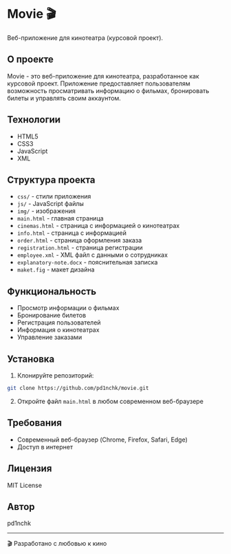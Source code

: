 # Movie 🎬

Веб-приложение для кинотеатра (курсовой проект).

## О проекте

Movie - это веб-приложение для кинотеатра, разработанное как курсовой проект. Приложение предоставляет пользователям возможность просматривать информацию о фильмах, бронировать билеты и управлять своим аккаунтом.

## Технологии

- HTML5
- CSS3
- JavaScript
- XML

## Структура проекта

- `css/` - стили приложения
- `js/` - JavaScript файлы
- `img/` - изображения
- `main.html` - главная страница
- `cinemas.html` - страница с информацией о кинотеатрах
- `info.html` - страница с информацией
- `order.html` - страница оформления заказа
- `registration.html` - страница регистрации
- `employee.xml` - XML файл с данными о сотрудниках
- `explanatory-note.docx` - пояснительная записка
- `maket.fig` - макет дизайна

## Функциональность

- Просмотр информации о фильмах
- Бронирование билетов
- Регистрация пользователей
- Информация о кинотеатрах
- Управление заказами

## Установка

1. Клонируйте репозиторий:
```bash
git clone https://github.com/pd1nchk/movie.git
```

2. Откройте файл `main.html` в любом современном веб-браузере

## Требования

- Современный веб-браузер (Chrome, Firefox, Safari, Edge)
- Доступ в интернет

## Лицензия

MIT License

## Автор

pd1nchk

---
🎬 Разработано с любовью к кино 
